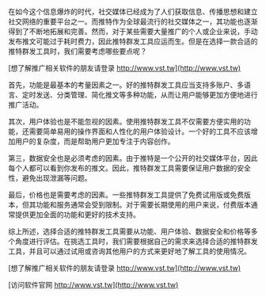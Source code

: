 在如今这个信息爆炸的时代，社交媒体已经成为了人们获取信息、传播思想和建立社交网络的重要平台之一。而推特作为全球最流行的社交媒体之一，其功能也逐渐得到了不断地拓展和完善。然而，对于某些需要大量推广的个人或企业来说，手动发布推文可能过于耗时费力，因此推特群发工具应运而生。但是在选择一款合适的推特群发工具时，我们需要考虑哪些要点呢？

[想了解推广相关软件的朋友请登录 http://www.vst.tw](http://www.vst.tw)

首先，功能是最基本的考量因素之一。好的推特群发工具应当支持多账户、多语言、定时发送、分类管理、简化推文等多种功能，从而让用户能够更加方便地进行推广活动。

其次，用户体验也是不能忽视的因素。使用推特群发工具不仅需要方便实用的功能，还需要简单易用的操作界面和人性化的用户体验设计。一个好的工具不应该增加用户的复杂度，而是帮助用户更加专注于内容创作。

第三，数据安全也是必须考虑的因素。由于推特是一个公开的社交媒体平台，因此每个人都可以看到你发布的推文。因此，推特群发工具需要保证用户数据的安全性，避免出现泄漏等问题。

最后，价格也是需要考虑的因素。一些推特群发工具提供了免费试用版或免费版本，但其功能和服务通常会受到限制。对于需要长期使用的用户来说，付费版本通常提供更加全面的功能和更好的技术支持。

综上所述，选择合适的推特群发工具需要从功能、用户体验、数据安全和价格等多个角度进行评估。在挑选工具时，我们需要根据自己的需求来选择合适的推特群发工具，并且可以通过试用或咨询其他用户的方式来更好地了解工具的使用情况。

[想了解推广相关软件的朋友请登录 http://www.vst.tw](http://www.vst.tw)


[访问软件官网 http://www.vst.tw](http://www.vst.tw)

